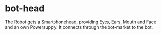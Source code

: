 # bot-head
The Robot gets a Smartphonehead, providing Eyes, Ears, Mouth and Face and an own Powersupply. It connects through the bot-market to the bot.
